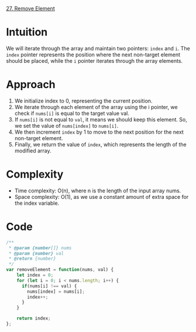 [27. Remove Element](https://leetcode.com/problems/remove-element/description/)

# Intuition
We will iterate through the array and maintain two pointers: `index` and `i`. 
The `index` pointer represents the position where the next non-target element should be placed, while the `i` pointer iterates through the array elements.
	
# Approach
1. We initialize index to 0, representing the current position.
2. We iterate through each element of the array using the i pointer, we check if `nums[i]` is equal to the target value val.
3. If `nums[i]` is not equal to `val`, it means we should keep this element. So, we set the value of `nums[index]` to `nums[i]`.
4. We then increment `index` by 1 to move to the next position for the next non-target element.
5.  Finally, we return the value of `index`, which represents the length of the modified array.

# Complexity
- Time complexity: O(n), where n is the length of the input array nums.
- Space complexity: O(1), as we use a constant amount of extra space for the index variable.

# Code
```javascript
/**
 * @param {number[]} nums
 * @param {number} val
 * @return {number}
 */
var removeElement = function(nums, val) {
    let index = 0;
    for (let i = 0; i < nums.length; i++) {
      if(nums[i] !== val) {
        nums[index] = nums[i];
        index++;
      }
    }

    return index;
};
```

